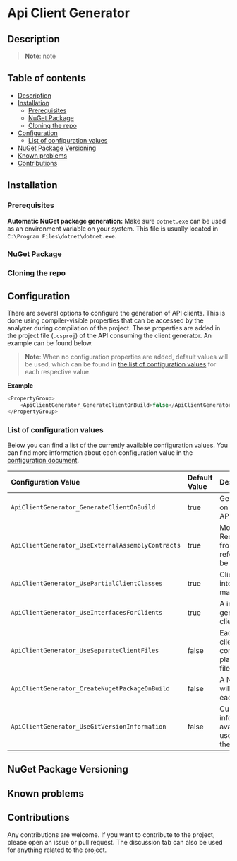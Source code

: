 # Api Client Generator 

## Description

> **Note**: note

## Table of contents
- [Description](#Description)
- [Installation](#Installation)
  - [Prerequisites](#Prerequisites)
  - [NuGet Package](#NuGet-Package)
  - [Cloning the repo](#Cloning-the-repo)
- [Configuration](#Configuration)
  - [List of configuration values](#List-of-configuration-values)
- [NuGet Package Versioning](#NuGet-Package-Versioning)
- [Known problems](#Known-problems)
- [Contributions](#Contributions)


## Installation

### Prerequisites

**Automatic NuGet package generation:**
Make sure `dotnet.exe` can be used as an environment variable on your system. This file is usually located in `C:\Program Files\dotnet\dotnet.exe`.

### NuGet Package

### Cloning the repo

## Configuration
There are several options to configure the generation of API clients. This is done using compiler-visible properties that can be accessed by the analyzer during compilation of the project. These properties are added in the project file (`.csproj`) of the API consuming the client generator. An example can be found below.
> **Note**: When no configuration properties are added, default values will be used, which can be found in [the list of configuration values](#List-of-configuration-values) for each respective value.
> 
**Example**

```csharp
<PropertyGroup>
	<ApiClientGenerator_GenerateClientOnBuild>false</ApiClientGenerator_GenerateClientOnBuild>
</PropertyGroup>
```

### List of configuration values 
Below you can find a list of the currently available configuration values. You can find more information about each configuration value in the [configuration document](docs/configuration.md).

| Configuration Value | Default Value |      Description
|:----------|:-------------|:-
| `ApiClientGenerator_GenerateClientOnBuild` | true | Generate client(s) on each build of the API
| `ApiClientGenerator_UseExternalAssemblyContracts` | true | Models used in Requests/Responses from external references will not be generated 
| `ApiClientGenerator_UsePartialClientClasses` | true | Client classes (and interfaces) will be marked partial 
| `ApiClientGenerator_UseInterfacesForClients` | true | A interface will be generated for each client 
| `ApiClientGenerator_UseSeparateClientFiles` | false | Each generated client (for each controller) will be placed in a separate file 
| `ApiClientGenerator_CreateNugetPackageOnBuild` | false | A NuGet package will be created on each build of the API  
| `ApiClientGenerator_UseGitVersionInformation` |false | Current Git version information (if availanle) will be used for versioning the NuGet package 

## NuGet Package Versioning

## Known problems

## Contributions
Any contributions are welcome. If you want to contribute to the project, please open an issue or pull request. The discussion tab can also be used for anything related to the project.